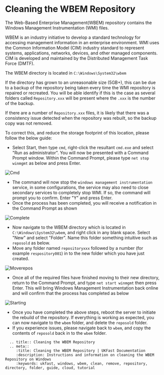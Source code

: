 # Cleaning the WBEM Repository

The Web-Based Enterprise Management(WBEM) repository contains the Windows Management Instrumentation (WMI) files.

WBEM is an industry initiative to develop a standard technology for accessing management information in an enterprise environment. WMI uses the Common Information Model (CIM) industry standard to represent systems, applications, networks, devices, and other managed components. CIM is developed and maintained by the Distributed Management Task Force (DMTF).

The WBEM directory is located in `C:\Windows\System32\wbem`

If the directory has grown to an unreasonable size (5GB+), this can be due to a backup of the repository being taken every time the WMI repository is repaired or recreated. You will be able identify if this is the case as several folders called `Repository.xxx` will be present where the `.xxx` is the number of the backup.

If there are a number of `Repository.xxx` files, it is likely that there was a consistency issue detected when the repository was rebuilt, so the backup copy was not removed.

To correct this, and reduce the storage footprint of this location, please follow the below guide:

* Select Start, then type `cmd`, right-click the resultant `cmd.exe` and select "Run as administrator". You will now be presented with a Command Prompt window. Within the Command Prompt, please type `net stop winmgmt` as below and press Enter.

![Cmd](Files/wbem/stop.PNG)

* The command will now stop the `windows management instrumentation` service, in some configurations, the service may also need to close secondary services to completely stop WMI. If so, the command will prompt you to confirm. Enter "Y" and press Enter.
* Once the process has been completed, you will receive a notification in the Command Prompt as shown

![Complete](Files/wbem/stopped.PNG)

* Now navigate to the WBEM directory which is located in `C:\Windows\System32\wbem`, and right click in any blank space. Select "New" and select "Folder". Name this folder something intuitive such as `reposold` as below.
* Move any folder named `repositoryxxx` followed by a number (for example `respository001`) in to the new folder which you have just created.

![Moverepos](Files/wbem/moverepos.PNG)

* Once all of the required files have finished moving to their new directory, return to the Command Prompt, and type `net start winmgmt` then press Enter. This will bring Windows Management Instrumentation back online and will confirm that the process has completed as below

![Starting](Files/wbem/started.PNG)

* Once you have completed the above steps, reboot the server to initiate the rebuild of the repository. If everything is working as expected, you can now navigate to the `wbem` folder, and delete the `reposold` folder.
* If you experience issues, please navigate back to `wbem`, and copy the contents of `reposold` back in to the `wbem` folder.

```eval_rst
  .. title:: Cleaning the WBEM Repository
  .. meta::
     :title: Cleaning the WBEM Repository | UKFast Documentation
     :description: Instructions and information on cleaning the WBEM Repository on Windows
     :keywords: ukfast, windows, wbem, clean, remove, repository, directory, folder, guide, cloud, tutorial
```
